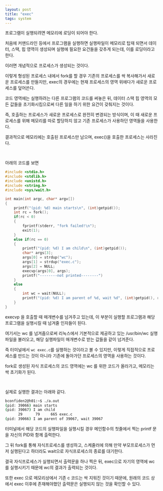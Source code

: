 ```yaml
---
layout: post
title: "exec"
tags: system
---
```


프로그램이 실행되려면 메모리에 로딩이 되어야 한다.

처음에 커맨드라인 등에서 프로그램을 실행하면 실행파일이 메모리로 탑재 되면서 데이터, 스택, 힙 영역이 생성되며 실행에 필요한 요건들을 갖추게 되는데, 이를 로딩이라고 한다.

이러면 개념적으로 프로세스가 생성되는 것이다.

이렇게 형성된 프로세스 내에서 fork를 할 경우 기존의 프로세스를 싹 복사해가서 새로운 프로세스를 만들지만, exec의 경우에는 현재 프로세스의 영역 위에다가 새로운 프로세스를 덮어쓴다.

코드 영역에는 실행하려는 다른 프로그램의 코드를 써놓은 뒤, 데이터 스택 힙 영역의 모든 값들을 초기화시킴으로써 다른 일을 하기 위한 요건이 갖춰지는 것이다.

즉, 호출하는 프로세스가 새로운 프로세스로 완전히 변경되는 방식이며, 이 때 새로운 프로세스를 위해 메모리를 따로 할당하지 않고 기존 프로세스가 사용하던 영역들을 사용한다.

결과적으로 메모리에는 호출된 프로세스만 남으며, exec()을 호출한 프로세스는 사라진다.

<br>

아래의 코드를 보면

```c
#include <stdio.h>
#include <stdlib.h>
#include <unistd.h>
#include <string.h>
#include <sys/wait.h>

int main(int argc, char* argv[])
{
    printf("(pid: %d) main starts\n", (int)getpid());
    int rc = fork();
    if(rc < 0)
    {
        fprintf(stderr, "fork failed!\n");
        exit(1);
    }
    else if(rc == 0)
    {
        printf("(pid: %d) I am child\n", (int)getpid());
        char* args[3];
        args[0] = strdup("wc");
        args[1] = strdup("exec.c");
        args[2] = NULL;
        execvp(args[0], args);
        printf("--------not printed--------")
    }
    else
    {
        int wc = wait(NULL);
        printf("(pid: %d) I am parent of %d, wait %d", (int)getpid(), rc, wc);
    }
}
```

execvp 을 호출할 때 매개변수를 넘겨주고 있는데, 이 부분이 실행할 프로그램과 해당 프로그램을 실행시킬 때 넘겨줄 인자들이 된다.

여기서는 wc 를 넘겨줌으로써 리눅스에서 기본적으로 제공하고 있는 /usr/bin/wc 실행파일을 불러오고, 해당 실행파일이 매개변수로 받는 값들을 같이 넘겨준다.

즉 터미널에서 ```wc exec.c```를 실행하는 것이라고 볼 수 있지만, 이렇게 직접적으로 프로세스를 만드는 것이 아니라 기존에 돌아가던 프로세스의 영역을 사용하는 것이다.

fork로 생성된 자식 프로세스의 코드 영역에는 wc 를 위한 코드가 올라가고, 메모리는 싹 초기화가 된다.

<br>

실제로 실행한 결과는 아래와 같다.

```bash
bconfiden2@h01:~$ ./a.out
(pid: 39066) main starts
(pid: 39067) I am child
      29      79     665 exec.c
(pid: 39066) I am parent of 39067, wait 39067
```

터미널에서 해당 코드의 실행파일을 실행시킬 경우 메인함수의 첫줄에서 찍는 printf 문을 자신의 PID와 함께 출력한다.

그 뒤 fork를 통해 자식프로세스를 생성하고, 스케줄러에 의해 만약 부모프로세스가 먼저 실행된다고 하더라도 wait으로 자식프로세스의 종료를 대기한다.

결국 자식프로세스가 실행되면서 출력문을 하나 찍은 뒤, exec으로 자기의 영역에 wc 를 실행시키기 때문에 wc의 결과가 출력되는 것이다.

또한 exec 으로 메모리상에서 기존 c 코드는 싹 지워진 것이기 때문에, 원래의 코드 상에서 exec 이후에 존재해야했던 출력문은 실행되지 않는 것을 확인할 수 있다.